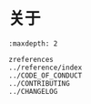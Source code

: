 # 关于

```{toctree}
:maxdepth: 2

zreferences
../reference/index
../CODE_OF_CONDUCT
../CONTRIBUTING
../CHANGELOG
```
